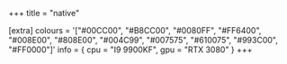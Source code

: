 +++
title = "native"

[extra]
colours = '["#00CC00", "#B8CC00", "#0080FF", "#FF6400", "#008E00", "#808E00", "#004C99", "#007575", "#610075", "#993C00", "#FF0000"]'
info = { cpu = "I9 9900KF", gpu = "RTX 3080" }
+++

